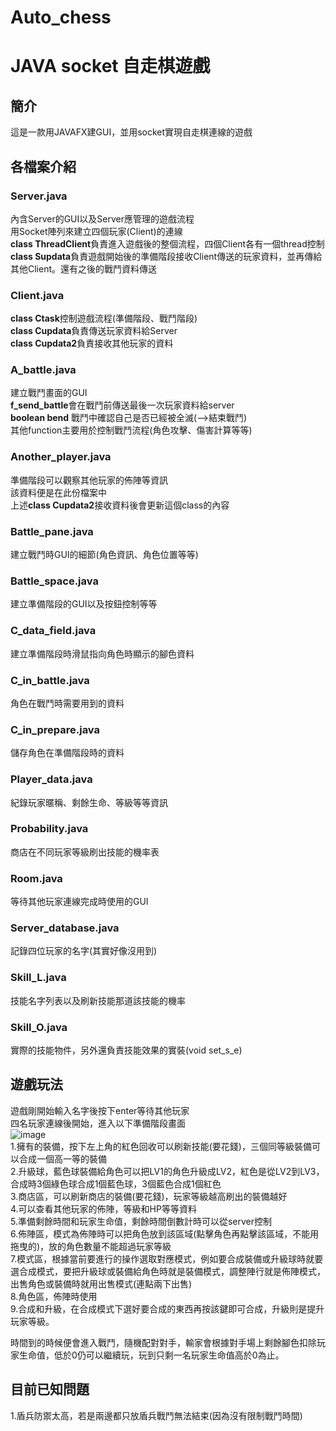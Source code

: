 # Auto_chess
# JAVA socket 自走棋遊戲
## 簡介
這是一款用JAVAFX建GUI，並用socket實現自走棋連線的遊戲  
## 各檔案介紹
### Server.java 
內含Server的GUI以及Server應管理的遊戲流程  
用Socket陣列來建立四個玩家(Client)的連線  
**class ThreadClient**負責進入遊戲後的整個流程，四個Client各有一個thread控制  
**class Supdata**負責遊戲開始後的準備階段接收Client傳送的玩家資料，並再傳給其他Client。還有之後的戰鬥資料傳送  
### Client.java  
**class Ctask**控制遊戲流程(準備階段、戰鬥階段)  
**class Cupdata**負責傳送玩家資料給Server  
**class Cupdata2**負責接收其他玩家的資料
  
### A_battle.java
建立戰鬥畫面的GUI  
**f_send_battle**會在戰鬥前傳送最後一次玩家資料給server  
**boolean bend** 戰鬥中確認自己是否已經被全滅(-->結束戰鬥)  
其他function主要用於控制戰鬥流程(角色攻擊、傷害計算等等)  
### Another_player.java
準備階段可以觀察其他玩家的佈陣等資訊  
該資料便是在此份檔案中  
上述**class Cupdata2**接收資料後會更新這個class的內容  
### Battle_pane.java
建立戰鬥時GUI的細節(角色資訊、角色位置等等)  
### Battle_space.java
建立準備階段的GUI以及按鈕控制等等  
### C_data_field.java
建立準備階段時滑鼠指向角色時顯示的腳色資料  
### C_in_battle.java
角色在戰鬥時需要用到的資料  
### C_in_prepare.java
儲存角色在準備階段時的資料  
### Player_data.java 
紀錄玩家暱稱、剩餘生命、等級等等資訊  
### Probability.java
商店在不同玩家等級刷出技能的機率表  
### Room.java
等待其他玩家連線完成時使用的GUI  
### Server_database.java
記錄四位玩家的名字(其實好像沒用到)  
### Skill_L.java
技能名字列表以及刷新技能那道該技能的機率  
### Skill_O.java
實際的技能物件，另外還負責技能效果的實裝(void set_s_e)
  
## 遊戲玩法
遊戲剛開始輸入名字後按下enter等待其他玩家  
四名玩家連線後開始，進入以下準備階段畫面  
![image](https://user-images.githubusercontent.com/79785416/110120332-e1958a00-7df7-11eb-91b5-d3af344cfb2f.png)  
1.擁有的裝備，按下左上角的紅色回收可以刷新技能(要花錢)，三個同等級裝備可以合成一個高一等的裝備  
2.升級球，藍色球裝備給角色可以把LV1的角色升級成LV2，紅色是從LV2到LV3，合成時3個綠色球合成1個藍色球，3個藍色合成1個紅色  
3.商店區，可以刷新商店的裝備(要花錢)，玩家等級越高刷出的裝備越好  
4.可以查看其他玩家的佈陣，等級和HP等等資料  
5.準備剩餘時間和玩家生命值，剩餘時間倒數計時可以從server控制  
6.佈陣區，模式為佈陣時可以把角色放到該區域(點擊角色再點擊該區域，不能用拖曳的)，放的角色數量不能超過玩家等級  
7.模式區，根據當前要進行的操作選取對應模式，例如要合成裝備或升級球時就要選合成模式，要把升級球或裝備給角色時就是裝備模式，調整陣行就是佈陣模式，出售角色或裝備時就用出售模式(連點兩下出售)  
8.角色區，佈陣時使用  
9.合成和升級，在合成模式下選好要合成的東西再按該鍵即可合成，升級則是提升玩家等級。  
  
時間到的時候便會進入戰鬥，隨機配對對手，輸家會根據對手場上剩餘腳色扣除玩家生命值，低於0仍可以繼續玩，玩到只剩一名玩家生命值高於0為止。

## 目前已知問題
1.盾兵防禦太高，若是兩邊都只放盾兵戰鬥無法結束(因為沒有限制戰鬥時間)  
